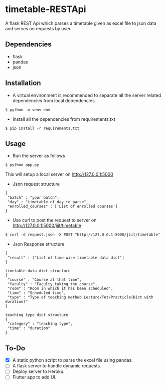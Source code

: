 # timetable-RESTApi
A flask REST Api which parses a timetable given as excel file to json data and serves on requests by user.

## Dependencies
 * flask
 * pandas
 * json
 
 ## Installation
 
 * A virtual environment is recommended to separate all the server related dependencies from local dependencies.
 ```
 $ python -m venv env
 ```
 
 * Install all the dependencies from requirements.txt
 ```
 $ pip install -r requirements.txt
 ```
 
 ## Usage
 * Run the server as follows
 ```
 $ python app.py
 ```
 This will setup a local server on http://127.0.0.1:5000
 
 * Json request structure
 ```
 {
  "batch" : "your batch",
  "day" : "timetable of day to parse",
  "enrolled_courses" : ['List of enrolled courses']
}
 ```
 * Use curl to post the request to server on http://127.0.0.1:5000/jiit/timetable
 ```
 $ curl -d request.json -X POST "http://127.0.0.1:5000/jiit/timetable"
 ```
 * Json Response structure
 ```
 {
  "result" : ['List of time-wise timetable data dict']
 }
 
 timetable-data-dict structure
 {
  "course" : "Course at that time",
  "faculty" : "Faculty taking the course",
  "room" : "Room in which it has been scheduled",
  "time" : "Scheduled time",
  "type" : "Type of teaching method Lecture/Tut/Practicle(Dict with duration)"
 }
 
 teaching type dict structure
 {
  "category" : "teaching type",
  "time" : "duration"
 }
 ```
 
 ## To-Do
 
 - [x] A static python script to parse the excel file using pandas.
 - [ ] A flask server to handle dynamic requests.
 - [ ] Deploy server to Heroku.
 - [ ] Flutter app to add UI.
